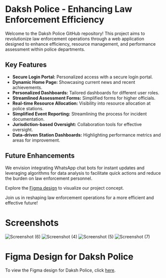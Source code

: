 # Daksh Police - Enhancing Law Enforcement Efficiency

Welcome to the Daksh Police GitHub repository! This project aims to revolutionize law enforcement operations through a web application designed to enhance efficiency, resource management, and performance assessment within police departments.

## Key Features

- **Secure Login Portal:** Personalized access with a secure login portal.
- **Dynamic Home Page:** Showcasing current news and recent achievements.
- **Personalized Dashboards:** Tailored dashboards for different user roles.
- **Streamlined Assessment Forms:** Simplified forms for higher officials.
- **Real-time Resource Allocation:** Visibility into resource allocation at police stations.
- **Simplified Event Reporting:** Streamlining the process for incident documentation.
- **Jurisdiction-based Oversight:** Collaboration tools for effective oversight.
- **Data-driven Station Dashboards:** Highlighting performance metrics and areas for improvement.

## Future Enhancements

We envision integrating WhatsApp chat bots for instant updates and leveraging algorithms for data analysis to facilitate quick actions and reduce the burden on law enforcement personnel.

Explore the [Figma design](https://www.figma.com/file/FJ4czaVeZcM0xRUNyI13UX/Daksh-Police?type=design&node-id=0%3A1&mode=design&t=3tBvBSbVAGGERXw7-1) to visualize our project concept.

Join us in reshaping law enforcement operations for a more efficient and effective future!

# Screenshots
![Screenshot (6)](https://github.com/Daya-s-k/daksh-team-final/assets/166999512/6440edef-8cdb-4e71-a638-c390954e9ef3)
![Screenshot (4)](https://github.com/Daya-s-k/daksh-team-final/assets/166999512/2710bbc4-28ec-4da7-a64d-22d69c80bb79)
![Screenshot (5)](https://github.com/Daya-s-k/daksh-team-final/assets/166999512/3e112013-9fa7-4fca-ae36-3a78e7d80e82)
![Screenshot (7)](https://github.com/Daya-s-k/daksh-team-final/assets/166999512/69d06b2b-20dc-4868-bb82-02cc46bd6f4d)







# Figma Design for Daksh Police

To view the Figma design for Daksh Police, click [here](https://www.figma.com/file/FJ4czaVeZcM0xRUNyI13UX/Daksh-Police?type=design&node-id=0%3A1&mode=design&t=3tBvBSbVAGGERXw7-1).
